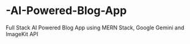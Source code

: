 # -AI-Powered-Blog-App
Full Stack AI Powered Blog App using MERN Stack, Google Gemini and ImageKit API
